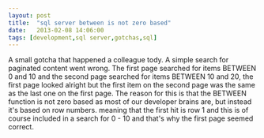 ```yaml
---
layout: post
title:  "sql server between is not zero based"
date:   2013-02-08 14:06:00
tags: [development,sql server,gotchas,sql]
---
```


A small gotcha that happened a colleague tody. A simple search for paginated content went wrong.
The first page searched for items BETWEEN 0 and 10 and the second page searched for items BETWEEN 10 and 20, the first page looked alright but the first item on the second page was the same as the last one on the first page.
The reason for this is that the BETWEEN function is not zero based as most of our developer brains are, but instead it's based on row numbers. meaning that the first hit is row 1 and this is of course included in a search for 0 - 10 and that's why the first page seemed correct.